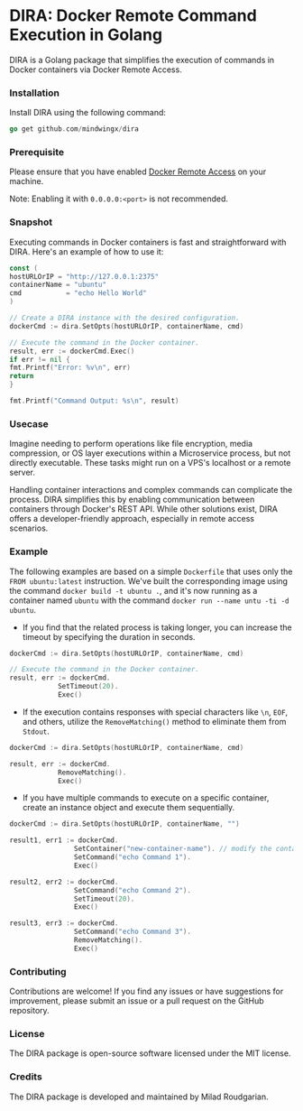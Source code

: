 # DIRA: Docker Remote Command Execution in Golang

DIRA is a Golang package that simplifies the execution of commands in Docker containers
via Docker Remote Access.

### Installation

Install DIRA using the following command:

``` go
go get github.com/mindwingx/dira
```
### Prerequisite
Please ensure that you have enabled <a href="https://docs.docker.com/config/daemon/remote-access" target="_blank">Docker Remote Access</a> on your machine.

Note: Enabling it with `0.0.0.0:<port>` is not recommended.

### Snapshot

Executing commands in Docker containers is fast and straightforward with DIRA. Here's an example of how to use it:

```go
const (
hostURLOrIP = "http://127.0.0.1:2375"
containerName = "ubuntu"
cmd           = "echo Hello World"
)

// Create a DIRA instance with the desired configuration.
dockerCmd := dira.SetOpts(hostURLOrIP, containerName, cmd)

// Execute the command in the Docker container.
result, err := dockerCmd.Exec()
if err != nil {
fmt.Printf("Error: %v\n", err)
return
}

fmt.Printf("Command Output: %s\n", result)
```

### Usecase
Imagine needing to perform operations like file encryption, media compression, or OS layer executions within a Microservice process, but not directly executable. These tasks might run on a VPS's localhost or a remote server.

Handling container interactions and complex commands can complicate the process. DIRA simplifies this by enabling communication between containers through Docker's REST API. While other solutions exist, DIRA offers a developer-friendly approach, especially in remote access scenarios.

### Example

The following examples are based on a simple `Dockerfile` that uses only the `FROM ubuntu:latest` instruction. We've built the corresponding image using the command `docker build -t ubuntu .`, and it's now running as a container named `ubuntu` with the command `docker run --name untu -ti -d ubuntu`.

- If you find that the related process is taking longer, you can increase the timeout by specifying the duration in seconds.
```go
dockerCmd := dira.SetOpts(hostURLOrIP, containerName, cmd)

// Execute the command in the Docker container.
result, err := dockerCmd.
            SetTimeout(20).
            Exec()
```

- If the execution contains responses with special characters like `\n`, `EOF`, and others, utilize the `RemoveMatching()` method to eliminate them from `Stdout`.

```go
dockerCmd := dira.SetOpts(hostURLOrIP, containerName, cmd)

result, err := dockerCmd.
            RemoveMatching().
            Exec()
```

- If you have multiple commands to execute on a specific container, create an instance object and execute them sequentially.

```go
dockerCmd := dira.SetOpts(hostURLOrIP, containerName, "")

result1, err1 := dockerCmd.
                SetContainer("new-container-name"). // modify the container of the same network to run the command
                SetCommand("echo Command 1").
                Exec()

result2, err2 := dockerCmd.
                SetCommand("echo Command 2").
                SetTimeout(20).
                Exec()

result3, err3 := dockerCmd.
                SetCommand("echo Command 3").
                RemoveMatching().
                Exec()

```

### Contributing

Contributions are welcome! If you find any issues or have suggestions for improvement, please submit an issue or a pull
request on the GitHub repository.

### License

The DIRA package is open-source software licensed under the MIT license.

### Credits

The DIRA package is developed and maintained by Milad Roudgarian.
